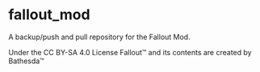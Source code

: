 # fallout_mod
A backup/push and pull repository for the Fallout Mod.

  Under the CC BY-SA 4.0 License
  Fallout™ and its contents are created by Bathesda™
